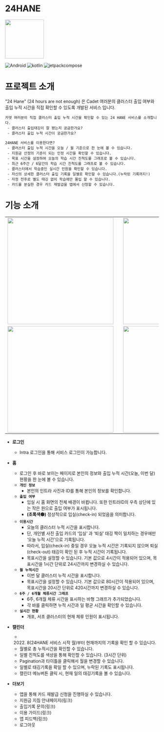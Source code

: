 # 24HANE
<img width="127" src="https://github.com/jaewon55/24hane/assets/68346312/2545835a-806a-4591-9094-386dc7202902">

![Android](https://img.shields.io/badge/Android-%2334A853?style=for-the-badge&logo=Android&logoColor=white)
![kotlin](https://img.shields.io/badge/Kotlin-%237F52FF?style=for-the-badge&logo=Kotlin&logoColor=white)
![jetpackcompose](https://img.shields.io/badge/jetpackcompose-%234285F4?style=for-the-badge&logo=jetpackcompose&logoColor=white)

# 프로젝트 소개

"24 Hane" (24 hours are not enough) 은 Cadet 여러분의 클러스터 출입 여부와 출입 누적 시간을 직접 확인할 수 있도록 개발된 서비스 입니다.

```
카뎃 여러분이 직접 클러스터 출입 누적 시간을 확인할 수 있는 24 HANE 서비스를 소개합니다.
 - 클러스터 출입태깅이 잘 됐는지 궁금한가요?
 - 클러스터 출입 누적 시간이 궁금한가요?

24HANE 서비스를 이용한다면?
 - 클러스터 출입 누적 시간을 오늘 / 월 기준으로 한 눈에 볼 수 있습니다.
 - 지원금 산정의 기준이 되는 인정 시간을 확인할 수 있습니다.
 - 목표 시간을 설정하여 오늘의 학습 시간 진척도를 그래프로 볼 수 있습니다.
 - 최근 6주간 / 6달간의 학습 시간 진척도를 그래프로 볼 수 있습니다.
 - 클러스터에서 학습중인 실시간 인원을 확인할 수 있습니다.
 - 자신의 상세한 클러스터 출입 기록을 일별로 확인할 수 있습니다.(누락된 기록까지!)
 - 자정 전후로 별도 태깅 없이 학습에만 몰입 할 수 있습니다.
 - 카드를 분실한 경우 카드 재발급을 앱에서 신청할 수 있습니다.
```

# 기능 소개

<table>
	<tr>
		<td><img width="347" src="https://github.com/jaewon55/24hane/assets/68346312/f3f07212-59f8-4932-9336-f97997a8c79a"><td>
		<td><img width="347" src="https://github.com/jaewon55/24hane/assets/68346312/33143564-f02d-4d07-bf53-a579d1c2929a"><td>
		<td><img width="347" src="https://github.com/jaewon55/24hane/assets/68346312/c0df211d-62b1-4314-93b6-90865c202815"><td>
	<tr>
	<tr>
		<td><img width="347" src="https://github.com/jaewon55/24hane/assets/68346312/4bc9b8d6-5026-4387-895a-54b4c1851e3c"><td>
		<td><img width="347" src="https://github.com/jaewon55/24hane/assets/68346312/7fa29fad-afce-414b-bc9b-882660ac1541"><td>
		<td><img width="347" src="https://github.com/jaewon55/24hane/assets/68346312/5e00b4f5-0b2c-46a1-985d-fff66df6c916"><td>
	<tr>
</table>

- **로그인**

  - Intra 로그인을 통해 서비스 로그인이 가능합니다.

- **홈**

  - 로그인 후 바로 보이는 페이지로 본인의 정보와 출입 누적 시간(오늘, 이번 달) 현황을 한 눈에 볼 수 있습니다.
  - **`개인 정보`**
    - 본인의 인트라 사진과 ID를 통해 본인의 정보를 확인합니다.
  - **`출입 여부`**
    - 입실 시 홈 화면의 전체 배경이 바뀝니다. 또한
      인트라ID의 우측 상단에 있는 작은 원으로 출입 여부가 표시됩니다.
    - **(초록색🟢)** 정상적으로 입실(check-in) 되었음을 의미합니다.
  - **`이용시간`**
    - 오늘의 클러스터 누적 시간을 표시합니다.
    - 단, 개인별 사진 출입 카드의 ‘입실’ 과 ‘퇴실’ 태깅 짝이 일치하는 경우에만 ‘오늘 누적 시간’으로 기록됩니다.
    - 따라서, 입실(check-in) 중일 경우 오늘 누적 시간은 기록되지 않으며 퇴실(check-out) 태깅이 확인 된 후 누적 시간이 기록됩니다.
    - 목표시간을 설정할 수 있습니다. 기본 값으로 4시간이 적용되어 있으며, 목표시간을 1시간 단위로 24시간까지 변경하실 수 있습니다.
  - **`월 누적시간`**
    - 이번 달 클러스터 누적 시간을 표시합니다.
    - 목표시간을 설정할 수 있습니다. 기본 값으로 80시간이 적용되어 있으며, 목표시간을 20시간 단위로 420시간까지 변경하실 수 있습니다.
  - **`6주 / 6개월 체류시간 그래프`**
    - 6주, 6개월 체류 시간을 표시하는 바형 그래프가 추가되었습니다.
    - 각 바를 클릭하면 누적 시간과 일 평균 시간을 확인할 수 있습니다.
  - **`실시간 현황`**
    - 개포, 서초 클러스터의 현재 체류 인원이 표시됩니다.

- **캘린더**

  - 2022. 8(24HANE 서비스 시작 월)부터 현재까지의 기록을 확인 할 수 있습니다.
  - 월별로 총 누적시간을 확인할 수 있습니다.
  - 일별 진척도를 색상을 통해 확인할 수 있습니다. (3시간 단위)
  - Pagination과 타이틀을 클릭해서 월을 변경할 수 있습니다.
  - 일별로 태깅기록을 확일 할 수 있으며, 누락된 기록도 표시됩니다.
  - 캘린더 메뉴버튼 클릭 시, 현재 일의 태깅기록을 볼 수 있습니다.

- **더보기**
  - 앱을 통해 카드 재발급 신청을 진행하실 수 있습니다.
  - 지원금 지침 안내페이지(링크)
  - 출입기록 문의(링크)
  - 이용 가이드(링크)
  - 앱 피드백(링크)
  - 로그아웃
